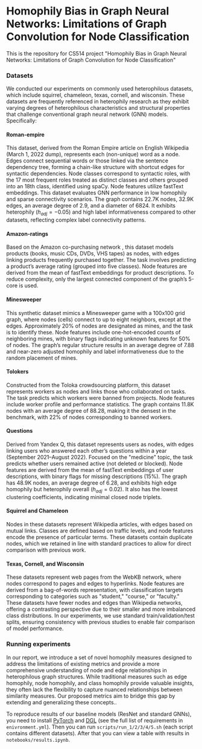 # Homophily Bias in Graph Neural Networks: Limitations of Graph Convolution for Node Classification

This is the repository for CS514 project "Homophily Bias in Graph Neural Networks: Limitations of Graph Convolution for Node Classification"

### Datasets

We conducted our experiments on commonly used heterophilous datasets, which include squirrel, chameleon, texas, cornell, and wisconsin. These datasets are frequently referenced in heterophily research as they exhibit varying degrees of heterophilous characteristics and structural properties that challenge conventional graph neural network (GNN) models. Specifically:

#### Roman-empire
This dataset, derived from the Roman Empire article on English Wikipedia (March 1, 2022 dump), represents each (non-unique) word as a node. Edges connect sequential words or those linked via the sentence dependency tree, forming a chain-like structure with shortcut edges for syntactic dependencies. Node classes correspond to syntactic roles, with the 17 most frequent roles treated as distinct classes and others grouped into an 18th class, identified using spaCy. Node features utilize fastText embeddings. This dataset evaluates GNN performance in low homophily and sparse connectivity scenarios. The graph contains 22.7K nodes, 32.9K edges, an average degree of 2.9, and a diameter of 6824. It exhibits heterophily ($h_{adj} = -0.05$) and high label informativeness compared to other datasets, reflecting complex label connectivity patterns.

#### Amazon-ratings
Based on the Amazon co-purchasing network , this dataset models products (books, music CDs, DVDs, VHS tapes) as nodes, with edges linking products frequently purchased together. The task involves predicting a product’s average rating (grouped into five classes). Node features are derived from the mean of fastText embeddings for product descriptions. To reduce complexity, only the largest connected component of the graph’s 5-core is used.

#### Minesweeper
This synthetic dataset mimics a Minesweeper game with a 100x100 grid graph, where nodes (cells) connect to up to eight neighbors, except at the edges. Approximately 20% of nodes are designated as mines, and the task is to identify these. Node features include one-hot-encoded counts of neighboring mines, with binary flags indicating unknown features for 50% of nodes. The graph’s regular structure results in an average degree of 7.88 and near-zero adjusted homophily and label informativeness due to the random placement of mines.

#### Tolokers
Constructed from the Toloka crowdsourcing platform, this dataset represents workers as nodes and links those who collaborated on tasks. The task predicts which workers were banned from projects. Node features include worker profile and performance statistics. The graph contains 11.8K nodes with an average degree of 88.28, making it the densest in the benchmark, with 22% of nodes corresponding to banned workers.

#### Questions
Derived from Yandex Q, this dataset represents users as nodes, with edges linking users who answered each other’s questions within a year (September 2021–August 2022). Focused on the "medicine" topic, the task predicts whether users remained active (not deleted or blocked). Node features are derived from the mean of fastText embeddings of user descriptions, with binary flags for missing descriptions (15\%). The graph has 48.9K nodes, an average degree of 6.28, and exhibits high edge homophily but heterophily overall ($h_{adj} = 0.02$). It also has the lowest clustering coefficients, indicating minimal closed node triplets.

#### Squirrel and Chameleon
Nodes in these datasets represent Wikipedia articles, with edges based on mutual links. Classes are defined based on traffic levels, and node features encode the presence of particular terms. These datasets contain duplicate nodes, which we retained in line with standard practices to allow for direct comparison with previous work.

#### Texas, Cornell, and Wisconsin
These datasets represent web pages from the WebKB network, where nodes correspond to pages and edges to hyperlinks. Node features are derived from a bag-of-words representation, with classification targets corresponding to categories such as "student," "course," or "faculty." These datasets have fewer nodes and edges than Wikipedia networks, offering a contrasting perspective due to their smaller and more imbalanced class distributions.
In our experiments, we use standard train/validation/test splits, ensuring consistency with previous studies to enable fair comparison of model performance. 

### Running experiments

In our report, we introduce a set of novel homophily measures designed to address the limitations of existing metrics and provide a more comprehensive understanding of node and edge relationships in heterophilous graph structures. While traditional measures such as edge homophily, node homophily, and class homophily provide valuable insights, they often lack the flexibility to capture nuanced relationships between similarity measures. Our proposed metrics aim to bridge this gap by extending and generalizing these concepts..

To reproduce results of our baseline models (ResNet and standard GNNs), you need to install [PyTorch](https://pytorch.org/) and [DGL](https://www.dgl.ai/pages/start.html) (see the full list of requirements in `enivronment.yml`). Then you can run `scripts/run_1/2/3/4/5.sh` (each script contains different datasets). After that you can view a table with results in `notebooks/results.ipynb`.
